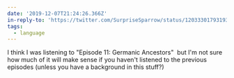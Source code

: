 ```yaml
---
date: '2019-12-07T21:24:26.366Z'
in-reply-to: 'https://twitter.com/SurpriseSparrow/status/1203330179319369728'
tags:
  - language
---
```


I think I was listening to "Episode 11: Germanic Ancestors" &nbsp;but I'm not sure how much of it will make sense if you haven't listened to the previous episodes (unless you have a background in this stuff?)
